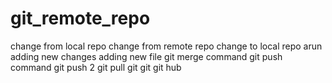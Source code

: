 # git_remote_repo
change from local repo
change from remote repo
change to local repo
arun
adding new changes
adding new file
git merge command
git push command
git push 2
git pull
git git
git hub 
